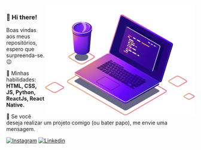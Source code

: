 <img src="https://github.com/MatheusFC2/MatheusFC2/blob/master/computer-illustration.png" min-width="400px" max-width="400px" width="400px" align="right" alt="Computador-Matheus">


### 👋 Hi there!

Boas vindas aos meus repositórios, espero que surpreenda-se.😉

🦄 Minhas habilidades: <b>HTML, CSS, JS, Python, ReactJs, React Native.</b>

💌 Se você deseja realizar um projeto comigo (ou bater papo), me envie uma mensagem.

[![Instagram](https://img.shields.io/badge/Instagram-DF0174.svg?style=for-the-badge&logo=Instagram&logoColor=white)](https://www.youtube.com)
[![Linkedin](https://img.shields.io/badge/linkedin-%230077B5.svg?style=for-the-badge&logo=linkedin&logoColor=white)](https://www.youtube.com)



<!--
**joaofbcastro/joaofbcastro** is a ✨ _special_ ✨ repository because its `README.md` (this file) appears on your GitHub profile.

Here are some ideas to get you started:

- 🔭 I’m currently working on ...
- 🌱 I’m currently learning ...
- 👯 I’m looking to collaborate on ...
- 🤔 I’m looking for help with ...
- 💬 Ask me about ...
- 📫 How to reach me: ...
- 😄 Pronouns: ...
- ⚡ Fun fact: ...
-->
